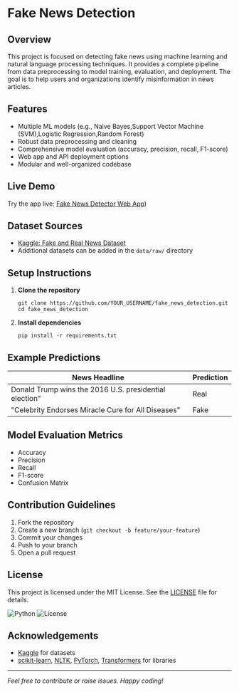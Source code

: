 # Fake News Detection

## Overview
This project is focused on detecting fake news using machine learning and natural language processing techniques. It provides a complete pipeline from data preprocessing to model training, evaluation, and deployment. The goal is to help users and organizations identify misinformation in news articles.

## Features
- Multiple ML models (e.g., Naive Bayes,Support Vector Machine (SVM),Logistic Regression,Random Forest)
- Robust data preprocessing and cleaning
- Comprehensive model evaluation (accuracy, precision, recall, F1-score)
- Web app and API deployment options
- Modular and well-organized codebase

## Live Demo
Try the app live: [Fake News Detector Web App](https://fakenewsdetection-qqs6pgnxpf8jgfvtha4xgz.streamlit.app/))


## Dataset Sources
- [Kaggle: Fake and Real News Dataset](https://www.kaggle.com/clmentbisaillon/fake-and-real-news-dataset)
- Additional datasets can be added in the `data/raw/` directory

## Setup Instructions
1. **Clone the repository**
    ```
    git clone https://github.com/YOUR_USERNAME/fake_news_detection.git
    cd fake_news_detection
    ```
2. **Install dependencies**
    ```
    pip install -r requirements.txt
    ```

## Example Predictions

| News Headline                                            | Prediction |
|----------------------------------------------------------|------------|
| Donald Trump wins the 2016 U.S. presidential election"   | Real       |
| "Celebrity Endorses Miracle Cure for All Diseases"       | Fake       |


## Model Evaluation Metrics
- Accuracy
- Precision
- Recall
- F1-score
- Confusion Matrix

## Contribution Guidelines
1. Fork the repository
2. Create a new branch (`git checkout -b feature/your-feature`)
3. Commit your changes
4. Push to your branch
5. Open a pull request

## License
This project is licensed under the MIT License. See the [LICENSE](LICENSE) file for details.

![Python](https://img.shields.io/badge/python-3.8%2B-blue)
![License](https://img.shields.io/badge/license-MIT-green)

## Acknowledgements
- [Kaggle](https://www.kaggle.com/) for datasets
- [scikit-learn](https://scikit-learn.org/), [NLTK](https://www.nltk.org/), [PyTorch](https://pytorch.org/), [Transformers](https://huggingface.co/transformers/) for libraries

---

*Feel free to contribute or raise issues. Happy coding!*


